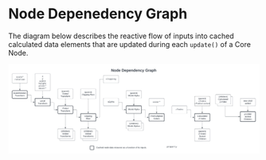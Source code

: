 # Node Depenedency Graph

The diagram below describes the reactive flow of inputs into cached calculated data elements that are updated during each `update()` of a Core Node.

![Dependency graph describing by way of a water fall the input and output relationship of calculated (and cached) data elements of a node](./images/dependency-graph.png)
